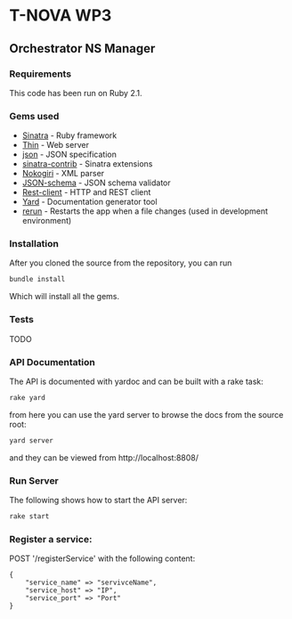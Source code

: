 # T-NOVA WP3

## Orchestrator NS Manager

### Requirements

This code has been run on Ruby 2.1.

### Gems used

* [Sinatra](http://www.sinatrarb.com/) - Ruby framework
* [Thin](https://github.com/macournoyer/thin/) - Web server
* [json](https://github.com/flori/json) - JSON specification
* [sinatra-contrib](https://github.com/sinatra/sinatra-contrib) - Sinatra extensions
* [Nokogiri](https://github.com/sparklemotion/nokogiri) - XML parser
* [JSON-schema](https://github.com/ruby-json-schema/json-schema) - JSON schema validator
* [Rest-client](https://github.com/rest-client/rest-client) - HTTP and REST client
* [Yard](https://github.com/lsegal/yard) - Documentation generator tool
* [rerun](https://github.com/alexch/rerun) - Restarts the app when a file changes (used in development environment)

### Installation

After you cloned the source from the repository, you can run

```sh
bundle install
```

Which will install all the gems.

### Tests

TODO

### API Documentation

The API is documented with yardoc and can be built with a rake task:

```sh
rake yard
```

from here you can use the yard server to browse the docs from the source root:

```sh
yard server
```

and they can be viewed from http://localhost:8808/

### Run Server

The following shows how to start the API server:

```sh
rake start
```

### Register a service:

POST '/registerService' with the following content:

    {
        "service_name" => "servivceName",
        "service_host" => "IP",
        "service_port" => "Port"
    }